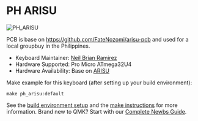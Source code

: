 # PH ARISU

![PH_ARISU](https://i.imgur.com/qr2Tn2X.jpg)

PCB is base on https://github.com/FateNozomi/arisu-pcb
and used for a local groupbuy in the Philippines.

* Keyboard Maintainer: [Neil Brian Ramirez](https://github.com/NightlyBoards)
* Hardware Supported: Pro Micro ATmega32U4
* Hardware Availability: Base on [ARISU](https://github.com/FateNozomi/arisu-pcb)

Make example for this keyboard (after setting up your build environment):

    make ph_arisu:default

See the [build environment setup](https://docs.qmk.fm/#/getting_started_build_tools) and the [make instructions](https://docs.qmk.fm/#/getting_started_make_guide) for more information. Brand new to QMK? Start with our [Complete Newbs Guide](https://docs.qmk.fm/#/newbs).
